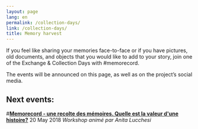 ```yaml
---
layout: page
lang: en
permalink: /collection-days/
link: /collection-days/
title: Memory harvest
---
```

If you feel like sharing your memories face-to-face or if you have pictures, old documents, and objects that you would like to add to your story, join one of the Exchange & Collection Days with #memorecord. 

The events will be announced on this page, as well as on the project’s social media. 

<!-- more -->

## **Next events:**

#[**Memorecord - une recolte des mémoires. Quelle est la valeur d'une histoire?**](https://www.c2dh.uni.lu/events/memorecord-une-recolte-des-memoires-quelle-est-la-valeur-dune-histoire) 20 May 2018
*Workshop animé par Anita Lucchesi*

<source src='{{ "/assets/images/memoria_episodika.jpg" type="image"}}'>


<!-- more -->
